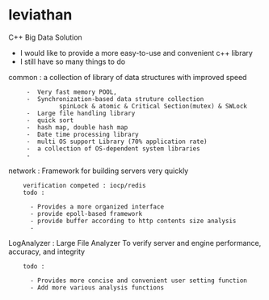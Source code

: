 # leviathan
C++ Big Data Solution

- I would like to provide a more easy-to-use and convenient c++ library
- I still have so many things to do 



common : a collection of library of data structures with improved speed

         -  Very fast memory POOL, 
         -  Synchronization-based data struture collection 
                  spinLock & atomic & Critical Section(mutex) & SWLock 
         -  Large file handling library
         -  quick sort
         -  hash map, double hash map
         -  Date time processing library
         -  multi OS support Library (70% application rate)
         -  a collection of OS-dependent system libraries
         -  


network : Framework for building servers very quickly

        verification competed : iocp/redis
        todo : 
        
          - Provides a more organized interface
          - provide epoll-based framework
          - provide buffer according to http contents size analysis
          - 

LogAnalyzer : Large File Analyzer To verify server and engine performance, accuracy, and integrity

        todo : 
        
          - Provides more concise and convenient user setting function
          - Add more various analysis functions
